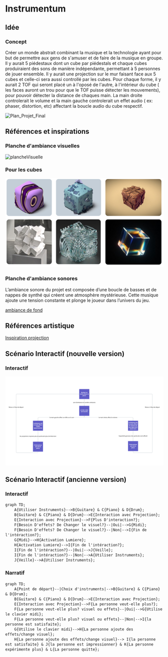 # Instrumentum

## Idée

### Concept
Créer un monde abstrait combinant la musique et la technologie ayant pour but de permettre aux gens de s'amuser et de faire de la musique en groupe. Il y aurait 5 piédestaux dont un cube par piédestals et chaque cubes produiraient des sons de manière indépendante, permettant à 5 personnes de jouer ensemble. Il y aurait une projection sur le mur faisant face aux 5 cubes et celle-ci sera aussi controllé par les cubes. Pour chaque forme,  il y aurait 2 TOF qui seront placé un à l'oposé de l'autre, à l'intérieur du cube ( les faces auront un trou pour que le TOF puisse détecter les mouvements), pour pouvoir détecter la distance de chaques main. La main droite controlerait le volume et la main gauche controlerait un effet audio ( ex: phaser, distortion, etc) affectant la boucle audio du cube respectif. 

![Plan_Projet_Final](https://github.com/user-attachments/assets/27dec7d9-5cf1-4566-b7f0-308f94037dca)

## Références et inspirations

### Planche d'ambiance visuelles
![plancheVisuelle](medias/assets/images/MoodBoard%20Visuel.png)

### Pour les cubes

![moodboard cube](medias/assets/images/moodboard_cube.jpg)

### Planche d'ambiance sonores 

L’ambiance sonore du projet est composée d’une boucle de basses et de nappes de synthé qui créent une atmosphère mystérieuse. Cette musique ajoute une tension constante et plonge le joueur dans l’univers du jeu.

[ambiance de fond](https://www.youtube.com/watch?v=L2eq-I0jY7Q)

## Références artistique

[Inspiration projection](https://youtu.be/ATLhkFcQZN0)

## Scénario Interactif (nouvelle version)

### Interactif
![shéma Interactif ](medias/assets/images/shema_Interactif_new.png)

## Scénario Interactif (ancienne version)

### Interactif
```mermaid
graph TD;
    A{Utiliser Instruments}-->B{Guitare} & C{Piano} & D{Drum};
    B{Guitare} & C{Piano} & D{Drum}-->E{Interaction avec Projection};
    E{Interaction avec Projection}-->F{Plus D'interaction?};
    F{Besoin D'effets? De Changer le visuel?}--|Oui|-->G{Midi};
    F{Besoin D'effets? De Changer le visuel?}--|Non|-->I{Fin de l'intéraction?};
    G{Midi}-->H{Activation Lumiere};
    H{Activation Lumiere}-->I{Fin de l'intéraction?};
    I{Fin de l'intéraction?}--|Oui|-->J{Veille};
    I{Fin de l'intéraction?}--|Non|-->A{Utiliser Instruments};
    J{Veille}-->A{Utiliser Instruments};
```
### Narratif
```mermaid
graph TD;
    A{Point de départ}--|Choix d'instruments|-->B{Guitare} & C{Piano} & D{Drum};
    B{Guitare} & C{Piano} & D{Drum}-->E{Interaction avec Projection};
    E{Interaction avec Projection}-->F{La personne veut-elle plus?};
    F{La personne veut-elle plus? visuel ou effets}--|Oui|-->G{Utilise le clavier midi};
    F{La personne veut-elle plus? visuel ou effets}--|Non|-->I{la personne est satisfaite};
    G{Utilise le clavier midi}-->H{La personne ajoute des effets/change visuel};
    H{La personne ajoute des effets/change visuel}--> I{la personne est satisfaite} & J{la personne est impressionner} & K{La personne expérimente plus} & L{La personne quitte};
```


<!--


## Scénarimage / Simulation

### Simulation
![plancheVisuelle](medias/assets/images/Simulation_02.jpg)

### Scénarimage
![plancheVisuelle](medias/assets/images/scenarimage.jpg)

#### Organique
![plancheVisuelle](medias/assets/images/examples_01_00009.jpg)

#### Organique Modifié (Synth)
![plancheVisuelle](medias/assets/images/examples_02_00009.jpg)

#### Synth Complet
![plancheVisuelle](medias/assets/images/examples_03_00009.jpg)

### Exemple Concret Dans Touch Designer (Merci à Victor)
https://youtu.be/ATLhkFcQZN0

## Synoptique

![plancheVisuelle](assets/images/Synoptique.jpg)

## Plantation
![plancheVisuelle](assets/images/Plantation.jpg)

## Technologies

### Support médiatique
Donc, il aurait quelques mp4 pour les bases des visuels, ensuite les instruments seront la source audio, et en midi il interagiront avec les autres logiciels (Touch Designer, reaper, Max, Qlc ou SoundSwitch) pour permettre une interaction visuelle et audiovisuelle.

### Matériel

#### Électronique
- 3 [Epsum Home Cinema 2150 Wireless 3CLD Projector](https://epson.ca/Remise-%C3%A0-neuf-certifi%C3%A9e/Divertissement-%C3%A0-domicile/Home-Cinema-2150-Wireless-1080p-3LCD-Projector---Remise-%C3%A0-neuf-certifi%C3%A9e/p/V11H852020-N)
  ![plancheVisuelle](assets/images/projecteur_epson.PNG)
  
- 2-6 5PX-HEX (Lumières)
  ![plancheVisuelle](medias/assets/images/5PX-HEX.jpg)
  
- 2 Sculpture Mains
  
  ![plancheVisuelle](medias/assets/images/main_sculptures.jpg)

- [Support pour les sculptures](https://youtu.be/exuQNdkZcog)
  
- Ordinateurs (1 ou 2)
  
- NanoKontrol 2
  ![plancheVisuelle](medias/assets/images/nanokontrol2.jpg)
  
- Fils XLR, HDMI, USB-C, USB-A
- 2-6 Speakers Genelec
  
  ![plancheVisuelle](medias/assets/images/genelec_speakers.jpg)

#### Instruments
- Akai MPK Mini Plus 37-key Keyboard
  ![plancheVisuelle](medias/assets/images/akai_keyboard-37.png)
  
- EART Electric Guitar SSS Single Coil
  ![plancheVisuelle](medias/assets/images/guitar_electrique.jpg)
  
- Donner Electric Drum Set
  ![plancheVisuelle](medias/assets/images/drum_set.jpg)
  


### Logiciels
Différents Logiciels seront utilisé pour que les projections, les instruments et les lumières intéragissents entre elles.

- Touch Designer (Pour la projection et l'intéraction sur les visuels)
- MadMapper (Pour mapper les visuels sur les sculptures)
- After Effects (Pour les visuels de bases de l'écran)
- QLC+ ou SoundSwitch (Pour les lumières et l'intéractivité avec celle-ci)
- Reaper ou Max (Pour la détection d’audio des instruments, et les effets sur celle-ci)
- Blender / Maya (Pour les bases de visuels 3D, objets, etc.)

Le réseau de communication serait majoritairement midi car celle-ci est faite pour la détection d’audio d’instruments musicales.

## Réferences: 

https://village-numerique.mutek.org/fr/installations/isochrone-par-manuel-chantre

-->

